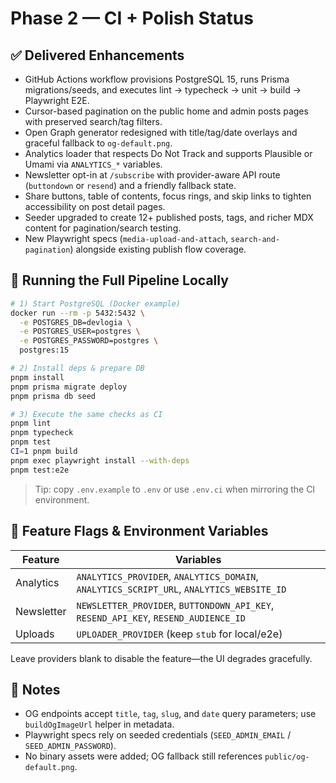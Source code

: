 # Phase 2 — CI + Polish Status

## ✅ Delivered Enhancements

- GitHub Actions workflow provisions PostgreSQL 15, runs Prisma migrations/seeds, and executes lint → typecheck → unit → build → Playwright E2E.
- Cursor-based pagination on the public home and admin posts pages with preserved search/tag filters.
- Open Graph generator redesigned with title/tag/date overlays and graceful fallback to `og-default.png`.
- Analytics loader that respects Do Not Track and supports Plausible or Umami via `ANALYTICS_*` variables.
- Newsletter opt-in at `/subscribe` with provider-aware API route (`buttondown` or `resend`) and a friendly fallback state.
- Share buttons, table of contents, focus rings, and skip links to tighten accessibility on post detail pages.
- Seeder upgraded to create 12+ published posts, tags, and richer MDX content for pagination/search testing.
- New Playwright specs (`media-upload-and-attach`, `search-and-pagination`) alongside existing publish flow coverage.

## 🧪 Running the Full Pipeline Locally

```bash
# 1) Start PostgreSQL (Docker example)
docker run --rm -p 5432:5432 \
  -e POSTGRES_DB=devlogia \
  -e POSTGRES_USER=postgres \
  -e POSTGRES_PASSWORD=postgres \
  postgres:15

# 2) Install deps & prepare DB
pnpm install
pnpm prisma migrate deploy
pnpm prisma db seed

# 3) Execute the same checks as CI
pnpm lint
pnpm typecheck
pnpm test
CI=1 pnpm build
pnpm exec playwright install --with-deps
pnpm test:e2e
```

> Tip: copy `.env.example` to `.env` or use `.env.ci` when mirroring the CI environment.

## 🔌 Feature Flags & Environment Variables

| Feature      | Variables |
| ------------ | --------- |
| Analytics    | `ANALYTICS_PROVIDER`, `ANALYTICS_DOMAIN`, `ANALYTICS_SCRIPT_URL`, `ANALYTICS_WEBSITE_ID` |
| Newsletter   | `NEWSLETTER_PROVIDER`, `BUTTONDOWN_API_KEY`, `RESEND_API_KEY`, `RESEND_AUDIENCE_ID` |
| Uploads      | `UPLOADER_PROVIDER` (keep `stub` for local/e2e) |

Leave providers blank to disable the feature—the UI degrades gracefully.

## 📌 Notes

- OG endpoints accept `title`, `tag`, `slug`, and `date` query parameters; use `buildOgImageUrl` helper in metadata.
- Playwright specs rely on seeded credentials (`SEED_ADMIN_EMAIL` / `SEED_ADMIN_PASSWORD`).
- No binary assets were added; OG fallback still references `public/og-default.png`.

